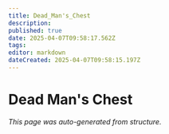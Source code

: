 ```yaml
---
title: Dead_Man's_Chest
description: 
published: true
date: 2025-04-07T09:58:17.562Z
tags: 
editor: markdown
dateCreated: 2025-04-07T09:58:15.197Z
---
```


# Dead Man's Chest

*This page was auto-generated from structure.*